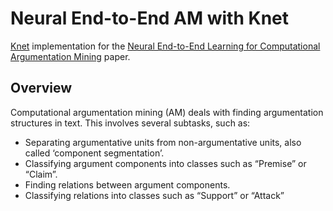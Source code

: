 # Neural End-to-End AM with Knet

[Knet](https://denizyuret.github.io/Knet.jl/latest) implementation for the [Neural End-to-End Learning for Computational Argumentation Mining](http://www.aclweb.org/anthology/P/P17/P17-1002.pdf) paper.

## Overview 

Computational argumentation mining (AM) deals with finding argumentation structures in text. This involves several subtasks, such as:
  * Separating argumentative units from non-argumentative units, also called ‘component segmentation’.
  * Classifying argument components into classes such as “Premise” or “Claim”.
  * Finding relations between argument components.
  * Classifying relations into classes such as “Support” or “Attack”

